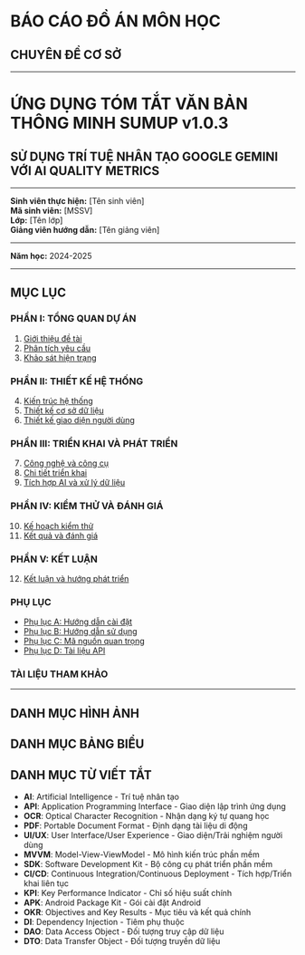 # BÁO CÁO ĐỒ ÁN MÔN HỌC

## CHUYÊN ĐỀ CƠ SỞ

---

# ỨNG DỤNG TÓM TẮT VĂN BẢN THÔNG MINH SUMUP v1.0.3
## SỬ DỤNG TRÍ TUỆ NHÂN TẠO GOOGLE GEMINI VỚI AI QUALITY METRICS

---

**Sinh viên thực hiện:** [Tên sinh viên]  
**Mã sinh viên:** [MSSV]  
**Lớp:** [Tên lớp]  
**Giảng viên hướng dẫn:** [Tên giảng viên]  

---

**Năm học:** 2024-2025

---

## MỤC LỤC

### PHẦN I: TỔNG QUAN DỰ ÁN
1. [Giới thiệu đề tài](01_GIOI_THIEU_DE_TAI.md)
2. [Phân tích yêu cầu](02_PHAN_TICH_YEU_CAU.md)
3. [Khảo sát hiện trạng](03_KHAO_SAT_HIEN_TRANG.md)

### PHẦN II: THIẾT KẾ HỆ THỐNG
4. [Kiến trúc hệ thống](04_KIEN_TRUC_HE_THONG.md)
5. [Thiết kế cơ sở dữ liệu](05_THIET_KE_CO_SO_DU_LIEU.md)
6. [Thiết kế giao diện người dùng](06_THIET_KE_GIAO_DIEN.md)

### PHẦN III: TRIỂN KHAI VÀ PHÁT TRIỂN
7. [Công nghệ và công cụ](07_CONG_NGHE_CONG_CU.md)
8. [Chi tiết triển khai](08_CHI_TIET_TRIEN_KHAI.md)
9. [Tích hợp AI và xử lý dữ liệu](09_TICH_HOP_AI.md)

### PHẦN IV: KIỂM THỬ VÀ ĐÁNH GIÁ
10. [Kế hoạch kiểm thử](10_KE_HOACH_KIEM_THU.md)
11. [Kết quả và đánh giá](11_KET_QUA_DANH_GIA.md)

### PHẦN V: KẾT LUẬN
12. [Kết luận và hướng phát triển](12_KET_LUAN.md)

### PHỤ LỤC
- [Phụ lục A: Hướng dẫn cài đặt](PHU_LUC_A_HUONG_DAN_CAI_DAT.md)
- [Phụ lục B: Hướng dẫn sử dụng](PHU_LUC_B_HUONG_DAN_SU_DUNG.md)
- [Phụ lục C: Mã nguồn quan trọng](PHU_LUC_C_MA_NGUON.md)
- [Phụ lục D: Tài liệu API](PHU_LUC_D_TAI_LIEU_API.md)

### TÀI LIỆU THAM KHẢO

---

## DANH MỤC HÌNH ẢNH

## DANH MỤC BẢNG BIỂU

## DANH MỤC TỪ VIẾT TẮT
- **AI**: Artificial Intelligence - Trí tuệ nhân tạo
- **API**: Application Programming Interface - Giao diện lập trình ứng dụng
- **OCR**: Optical Character Recognition - Nhận dạng ký tự quang học
- **PDF**: Portable Document Format - Định dạng tài liệu di động
- **UI/UX**: User Interface/User Experience - Giao diện/Trải nghiệm người dùng
- **MVVM**: Model-View-ViewModel - Mô hình kiến trúc phần mềm
- **SDK**: Software Development Kit - Bộ công cụ phát triển phần mềm
- **CI/CD**: Continuous Integration/Continuous Deployment - Tích hợp/Triển khai liên tục
- **KPI**: Key Performance Indicator - Chỉ số hiệu suất chính
- **APK**: Android Package Kit - Gói cài đặt Android
- **OKR**: Objectives and Key Results - Mục tiêu và kết quả chính
- **DI**: Dependency Injection - Tiêm phụ thuộc
- **DAO**: Data Access Object - Đối tượng truy cập dữ liệu
- **DTO**: Data Transfer Object - Đối tượng truyền dữ liệu